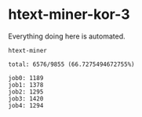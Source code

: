# htext-miner-kor-3

Everything doing here is automated.

```
htext-miner

total: 6576/9855 (66.7275494672755%)

job0: 1189
job1: 1378
job2: 1295
job3: 1420
job4: 1294
```
